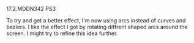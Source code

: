 17.2.MDDN342 PS3

To try and get a better effect, I'm now using arcs instead of curves and beziers. I like the effect I got by rotating diffrent shaped arcs around the screen. I might try to refine this idea further.